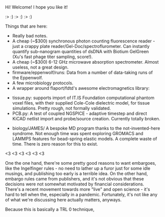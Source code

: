 Hi! Welcome! I hope you like it! 

:> :) :> :) :> :) 

Things that are here:

 * Really bad notes.
 * A cheap (~$300) synchronous photon counting fluorescence reader - just a crappy plate reader/Gel-Doc/spectroflurometer. Can instantly quantify sub-nanogram quantities of dsDNA with Biotium GelGreen (Xu's fast phage titer sampling, score!).
 * A cheap (~$300) 6-12 GHz microwave absorption spectrometer. Almost useless, not a great design.
 * firmware/eppenwolf/runs: Data from a number of data-taking runs of the Eppenwolf.
 * A few microbiology protocols.
 * A wrapper around flaport/fdtd's awesome electromagnetics library:
 - tissue.py: supports import of IT.IS Foundation computational phantom voxel files, with their supplied Cole-Cole dielectric model, for tissue simulations. Pretty rough, not formally validated.
 - PCB.py: A test of coupled NGSPICE - adaptive timestep and direct KiCAD netlist import and probe/source creation. Currently totally broken.
 * biology/JAMES/ A bespoke MD program thanks to the not-invented-here syndrome. Not enough time was spent exploring GROMACS and LAMMPS features for bead-spring elastic models. A complete waste of time. There is zero reason for this to exist.

<3 <3 <3 <3 <3 <3 


One the one hand, there're some pretty good reasons to want embargoes, like the Ingelfinger rules - no need to lather up a furor just for some idle musings, and publishing too early is a terrible idea. 
On the other hand, embargo rules came from publishers, and it's not obvious that these decisions were not somewhat motivated by financial considerations.
There's a recent movement towards more "live" and open science - it's hard to tell when the, especially in a pandemic. Fortunately, it's not like any of what we're discussing here actually matters, anyways.

Because this is basically a TRL 0 technique, 

